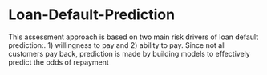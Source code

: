 # Loan-Default-Prediction
This assessment approach is based on two main risk drivers of loan default prediction:. 1) willingness to pay and 2) ability to pay. Since not all customers pay back, prediction is made by building models to effectively predict the odds of repayment
